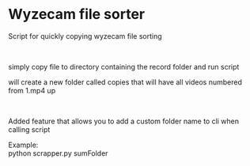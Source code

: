 <br />
<h1>Wyzecam file sorter</h1>
<p>Script for quickly copying wyzecam file sorting</p>
<br />
<p>simply copy file to directory containing the record folder and run script</p>
<p>will create a new folder called copies that will have all videos numbered from 1.mp4 up</p>
<br />
<p>Added feature that allows you to add a custom folder name to cli when calling script</p>
<p>Example:<br />python scrapper.py sumFolder</p>
